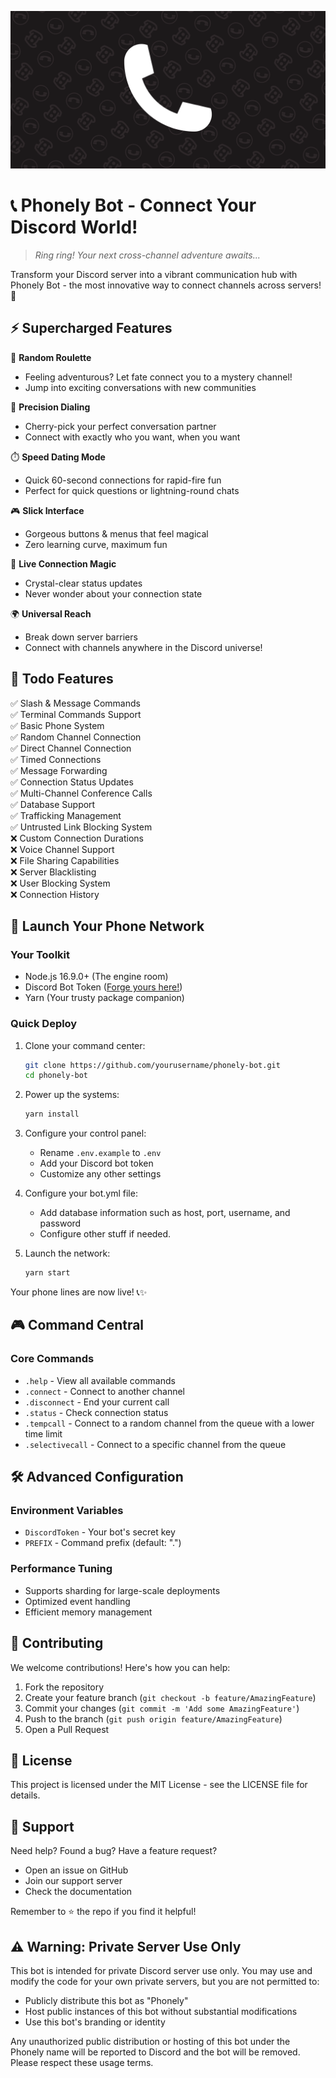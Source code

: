 ![Phonely Bot Banner](./assets/phonely_no_text_banner.png)


# 📞 Phonely Bot - Connect Your Discord World! 

> *Ring ring! Your next cross-channel adventure awaits...*

Transform your Discord server into a vibrant communication hub with Phonely Bot - the most innovative way to connect channels across servers! 🌟

## ⚡️ Supercharged Features

🎲 **Random Roulette** 
- Feeling adventurous? Let fate connect you to a mystery channel!
- Jump into exciting conversations with new communities

🎯 **Precision Dialing**
- Cherry-pick your perfect conversation partner
- Connect with exactly who you want, when you want

⏱️ **Speed Dating Mode**
- Quick 60-second connections for rapid-fire fun
- Perfect for quick questions or lightning-round chats

🎮 **Slick Interface**
- Gorgeous buttons & menus that feel magical
- Zero learning curve, maximum fun

🔄 **Live Connection Magic**
- Crystal-clear status updates
- Never wonder about your connection state

🌍 **Universal Reach**
- Break down server barriers
- Connect with channels anywhere in the Discord universe!

## 🎯 Todo Features

✅ Slash & Message Commands  
✅ Terminal Commands Support  
✅ Basic Phone System  
✅ Random Channel Connection  
✅ Direct Channel Connection  
✅ Timed Connections  
✅ Message Forwarding  
✅ Connection Status Updates  
✅ Multi-Channel Conference Calls  
✅ Database Support  
✅ Trafficking Management  
✅ Untrusted Link Blocking System  
❌ Custom Connection Durations  
❌ Voice Channel Support  
❌ File Sharing Capabilities   
❌ Server Blacklisting  
❌ User Blocking System  
❌ Connection History  

## 🚀 Launch Your Phone Network

### Your Toolkit
- Node.js 16.9.0+ (The engine room)
- Discord Bot Token ([Forge yours here!](https://discord.com/developers/applications))
- Yarn (Your trusty package companion)

### Quick Deploy
1. Clone your command center:
   ```bash
   git clone https://github.com/yourusername/phonely-bot.git
   cd phonely-bot
   ```

2. Power up the systems:
   ```bash
   yarn install
   ```

3. Configure your control panel:
   - Rename `.env.example` to `.env`
   - Add your Discord bot token
   - Customize any other settings

4. Configure your bot.yml file:
   - Add database information such as host, port, username, and password
   - Configure other stuff if needed.

5. Launch the network:
   ```bash
   yarn start
   ```

Your phone lines are now live! 📞✨

## 🎮 Command Central

### Core Commands
- `.help` - View all available commands
- `.connect` - Connect to another channel
- `.disconnect` - End your current call
- `.status` - Check connection status
- `.tempcall` - Connect to a random channel from the queue with a lower time limit
- `.selectivecall` - Connect to a specific channel from the queue

## 🛠️ Advanced Configuration

### Environment Variables
- `DiscordToken` - Your bot's secret key
- `PREFIX` - Command prefix (default: ".")

### Performance Tuning
- Supports sharding for large-scale deployments
- Optimized event handling
- Efficient memory management

## 🤝 Contributing

We welcome contributions! Here's how you can help:

1. Fork the repository
2. Create your feature branch (`git checkout -b feature/AmazingFeature`)
3. Commit your changes (`git commit -m 'Add some AmazingFeature'`)
4. Push to the branch (`git push origin feature/AmazingFeature`)
5. Open a Pull Request

## 📝 License

This project is licensed under the MIT License - see the LICENSE file for details.

## 💫 Support

Need help? Found a bug? Have a feature request?
- Open an issue on GitHub
- Join our support server
- Check the documentation

Remember to ⭐ the repo if you find it helpful!

## ⚠️ Warning: Private Server Use Only

This bot is intended for private Discord server use only. You may use and modify the code for your own private servers, but you are not permitted to:
- Publicly distribute this bot as "Phonely"
- Host public instances of this bot without substantial modifications
- Use this bot's branding or identity

Any unauthorized public distribution or hosting of this bot under the Phonely name will be reported to Discord and the bot will be removed. Please respect these usage terms.

